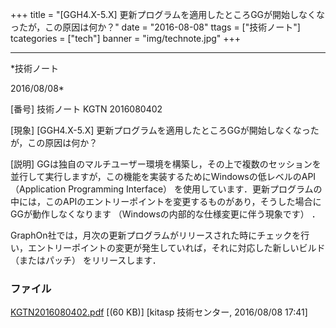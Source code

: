 ﻿+++
title = "[GGH4.X-5.X] 更新プログラムを適用したところGGが開始しなくなったが，この原因は何か？"
date = "2016-08-08"
ttags = ["技術ノート"]
tcategories = ["tech"]
banner = "img/technote.jpg"
+++

-----------------------------------------------------------------------------------------------------------------------------

*技術ノート

2016/08/08*


[番号]
技術ノート KGTN 2016080402

[現象]
[GGH4.X-5.X]
更新プログラムを適用したところGGが開始しなくなったが，この原因は何か？

[説明]
GGは独自のマルチユーザー環境を構築し，その上で複数のセッションを並行して実行しますが，この機能を実装するためにWindowsの低レベルのAPI
（Application Programming Interface）
を使用しています．更新プログラムの中には，このAPIのエントリーポイントを変更するものがあり，そうした場合にGGが動作しなくなります
（Windowsの内部的な仕様変更に伴う現象です） ．

GraphOn社では，月次の更新プログラムがリリースされた時にチェックを行い，エントリーポイントの変更が発生していれば，それに対応した新しいビルド
（またはパッチ） をリリースします．


### ファイル

 
 


[KGTN2016080402.pdf](http://techreport.kitasp.net/attachments/download/2913/KGTN2016080402.pdf)
 [(60 KB)] [kitasp 技術センター, 2016/08/08
17:41]


 


 

